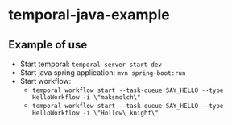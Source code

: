 # temporal-java-example

## Example of use

- Start temporal: `temporal server start-dev`
- Start java spring application: `mvn spring-boot:run`
- Start workflow:
  - `temporal workflow start --task-queue SAY_HELLO --type HelloWorkflow -i \"maksmolch\"`
  - `temporal workflow start --task-queue SAY_HELLO --type HelloWorkflow -i \"Hollow\ knight\"`